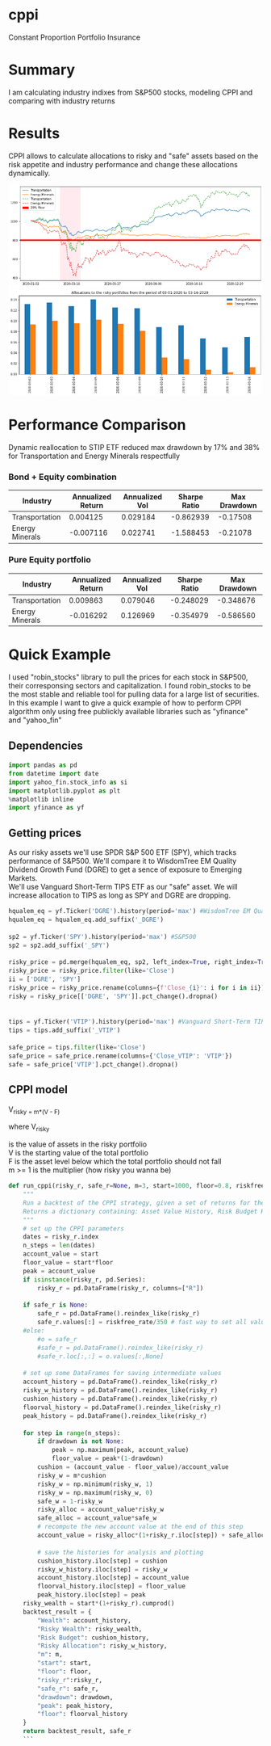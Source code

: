 # cppi
Constant Proportion Portfolio Insurance
# Summary
I am calculating industry indixes from S&P500 stocks, modeling CPPI and comparing with industry returns
# Results
CPPI allows to calculate allocations to risky and "safe" assets based on the risk appetite and industry performance and change these allocations dynamically.

![image info](./riskysafe.png)
<br>
![image info](./riskyalloc.png)

# Performance Comparison
Dynamic reallocation to STIP ETF reduced max drawdown by 17% and 38% for Transportation and Energy Minerals respectfully
### Bond + Equity combination
| Industry | Annualized Return | Annualized Vol | Sharpe Ratio | Max Drawdown |
|--------------|---|---|---|---|
|Transportation| 0.004125  |  0.029184 | -0.862939	  |  -0.17508 |
|Energy Minerals| -0.007116	  | 0.022741	  | -1.588453	  |-0.21078   |

### Pure Equity portfolio
| Industry | Annualized Return | Annualized Vol | Sharpe Ratio | Max Drawdown |
|--------------|---|---|---|---|
|Transportation| 0.009863	  |  0.079046 | -0.248029	  |  -0.348676 |
|Energy Minerals| -0.016292	  | 0.126969	  | -0.354979	  |-0.586560   |

# Quick Example
I used "robin_stocks" library to pull the prices for each stock in S&P500, their corresponsing sectors and capitalization. I found robin_stocks to be the most stable and reliable tool for pulling data for a large list of securities. <br>
In this example I want to give a quick example of how to perform CPPI algorithm only using free publickly available libraries such as "yfinance" and "yahoo_fin"

## Dependencies
```python
import pandas as pd
from datetime import date
import yahoo_fin.stock_info as si
import matplotlib.pyplot as plt
%matplotlib inline
import yfinance as yf
```
## Getting prices
As our risky assets we'll use SPDR S&P 500 ETF (SPY), which tracks performance of S&P500. We'll compare it to WisdomTree EM Quality Dividend Growth Fund (DGRE) to get a sence of exposure to Emerging Markets.<br>
We'll use Vanguard Short-Term TIPS ETF as our "safe" asset. We will increase allocation to TIPS as long as SPY and DGRE are dropping.
```python
hqualem_eq = yf.Ticker('DGRE').history(period='max') #WisdomTree EM Quality Dividend Growth Fund
hqualem_eq = hqualem_eq.add_suffix('_DGRE')

sp2 = yf.Ticker('SPY').history(period='max') #S&P500
sp2 = sp2.add_suffix('_SPY')

risky_price = pd.merge(hqualem_eq, sp2, left_index=True, right_index=True)
risky_price = risky_price.filter(like='Close')
ii = ['DGRE', 'SPY']
risky_price = risky_price.rename(columns={f'Close_{i}': i for i in ii})
risky = risky_price[['DGRE', 'SPY']].pct_change().dropna()


tips = yf.Ticker('VTIP').history(period='max') #Vanguard Short-Term TIPS ETF
tips = tips.add_suffix('_VTIP')

safe_price = tips.filter(like='Close')
safe_price = safe_price.rename(columns={'Close_VTIP': 'VTIP'})
safe = safe_price['VTIP'].pct_change().dropna()
```
## CPPI model

V<sub>risky = m*(V - F)<br>
  



where V<sub>risky

is the value of assets in the risky portfolio <br>
  V is the starting value of the total portfolio<br> 
  F is the asset level below which the total portfolio should not fall<br> m >= 1 is the multiplier (how risky you wanna be)

```python
def run_cppi(risky_r, safe_r=None, m=3, start=1000, floor=0.8, riskfree_rate=0.03, drawdown=None):
    """
    Run a backtest of the CPPI strategy, given a set of returns for the risky asset
    Returns a dictionary containing: Asset Value History, Risk Budget History, Risky Weight History
    """
    # set up the CPPI parameters
    dates = risky_r.index
    n_steps = len(dates)
    account_value = start
    floor_value = start*floor
    peak = account_value
    if isinstance(risky_r, pd.Series): 
        risky_r = pd.DataFrame(risky_r, columns=["R"])

    if safe_r is None:
        safe_r = pd.DataFrame().reindex_like(risky_r)
        safe_r.values[:] = riskfree_rate/350 # fast way to set all values to a number
    #else:
        #o = safe_r
        #safe_r = pd.DataFrame().reindex_like(risky_r)
        #safe_r.loc[:,:] = o.values[:,None]
    
    # set up some DataFrames for saving intermediate values
    account_history = pd.DataFrame().reindex_like(risky_r)
    risky_w_history = pd.DataFrame().reindex_like(risky_r)
    cushion_history = pd.DataFrame().reindex_like(risky_r)
    floorval_history = pd.DataFrame().reindex_like(risky_r)
    peak_history = pd.DataFrame().reindex_like(risky_r)

    for step in range(n_steps):
        if drawdown is not None:
            peak = np.maximum(peak, account_value)
            floor_value = peak*(1-drawdown)
        cushion = (account_value - floor_value)/account_value
        risky_w = m*cushion
        risky_w = np.minimum(risky_w, 1)
        risky_w = np.maximum(risky_w, 0)
        safe_w = 1-risky_w
        risky_alloc = account_value*risky_w
        safe_alloc = account_value*safe_w
        # recompute the new account value at the end of this step
        account_value = risky_alloc*(1+risky_r.iloc[step]) + safe_alloc*(1+safe_r.iloc[step])
       
        # save the histories for analysis and plotting
        cushion_history.iloc[step] = cushion
        risky_w_history.iloc[step] = risky_w
        account_history.iloc[step] = account_value
        floorval_history.iloc[step] = floor_value
        peak_history.iloc[step] = peak
    risky_wealth = start*(1+risky_r).cumprod()
    backtest_result = {
        "Wealth": account_history,
        "Risky Wealth": risky_wealth, 
        "Risk Budget": cushion_history,
        "Risky Allocation": risky_w_history,
        "m": m,
        "start": start,
        "floor": floor,
        "risky_r":risky_r,
        "safe_r": safe_r,
        "drawdown": drawdown,
        "peak": peak_history,
        "floor": floorval_history
    }
    return backtest_result, safe_r
    ```
